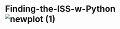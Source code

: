 # Finding-the-ISS-w-Python![newplot (1)](https://user-images.githubusercontent.com/33207831/149417035-730e0313-4c78-4f8b-9ef4-00fb5f7b0d12.png)
